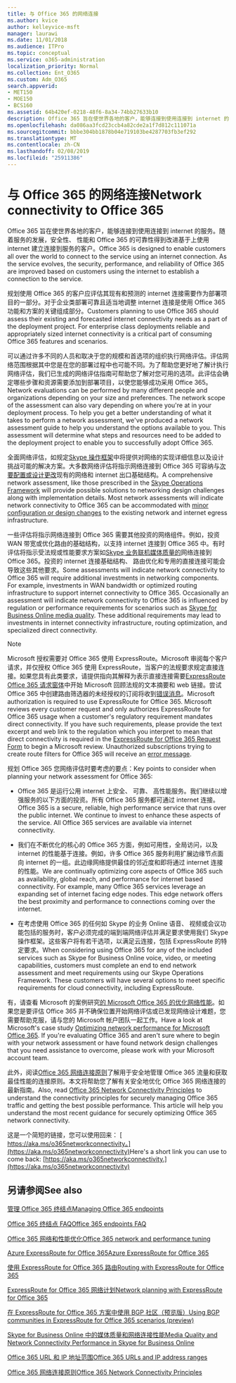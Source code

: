 ```yaml
---
title: 与 Office 365 的网络连接
ms.author: kvice
author: kelleyvice-msft
manager: laurawi
ms.date: 11/01/2018
ms.audience: ITPro
ms.topic: conceptual
ms.service: o365-administration
localization_priority: Normal
ms.collection: Ent_O365
ms.custom: Adm_O365
search.appverid:
- MET150
- MOE150
- BCS160
ms.assetid: 64b420ef-0218-48f6-8a34-74bb27633b10
description: Office 365 旨在使世界各地的客户，能够连接到使用连接到 internet 的服务。随着服务的发展，安全性、 性能和 Office 365 的可靠性得到改进基于上使用 internet 建立连接到服务的客户。
ms.openlocfilehash: da086aa3fcd23ccb4a82cde2a1f7d812c111071a
ms.sourcegitcommit: bbbe304bb1878b04e719103be4287703fb3ef292
ms.translationtype: MT
ms.contentlocale: zh-CN
ms.lasthandoff: 02/08/2019
ms.locfileid: "25911386"
---
```

# <a name="network-connectivity-to-office-365"></a><span data-ttu-id="1357a-104">与 Office 365 的网络连接</span><span class="sxs-lookup"><span data-stu-id="1357a-104">Network connectivity to Office 365</span></span>

<span data-ttu-id="1357a-p102">Office 365 旨在使世界各地的客户，能够连接到使用连接到 internet 的服务。随着服务的发展，安全性、 性能和 Office 365 的可靠性得到改进基于上使用 internet 建立连接到服务的客户。</span><span class="sxs-lookup"><span data-stu-id="1357a-p102">Office 365 is designed to enable customers all over the world to connect to the service using an internet connection. As the service evolves, the security, performance, and reliability of Office 365 are improved based on customers using the internet to establish a connection to the service.</span></span>
  
<span data-ttu-id="1357a-p103">规划使用 Office 365 的客户应评估其现有和预测的 internet 连接需要作为部署项目的一部分。对于企业类部署可靠且适当地调整 internet 连接是使用 Office 365 功能和方案的关键组成部分。</span><span class="sxs-lookup"><span data-stu-id="1357a-p103">Customers planning to use Office 365 should assess their existing and forecasted internet connectivity needs as a part of the deployment project. For enterprise class deployments reliable and appropriately sized internet connectivity is a critical part of consuming Office 365 features and scenarios.</span></span>
  
<span data-ttu-id="1357a-p104">可以通过许多不同的人员和取决于您的规模和首选项的组织执行网络评估。评估网络范围根据其中您是在您的部署过程中也可能不同。为了帮助您更好地了解计执行网络评估，我们已生成的网络评估指南可帮助您了解对您可用的选项。此评估会确定哪些步骤和资源需要添加到部署项目，以使您能够成功采用 Office 365。</span><span class="sxs-lookup"><span data-stu-id="1357a-p104">Network evaluations can be performed by many different people and organizations depending on your size and preferences. The network scope of the assessment can also vary depending on where you're at in your deployment process. To help you get a better understanding of what it takes to perform a network assessment, we've produced a network assessment guide to help you understand the options available to you. This assessment will determine what steps and resources need to be added to the deployment project to enable you to successfully adopt Office 365.</span></span>
  
<span data-ttu-id="1357a-p105">全面网络评估，如规定[Skype 操作框架](https://www.skypeoperationsframework.com/)中将提供对网络的实现详细信息以及设计挑战可能的解决方案。大多数网络评估将指示网络连接到 Office 365 可容纳与[次要配置或设计更改](https://aka.ms/manageo365endpoints)现有的网络和 internet 出口基础结构。</span><span class="sxs-lookup"><span data-stu-id="1357a-p105">A comprehensive network assessment, like those prescribed in the [Skype Operations Framework](https://www.skypeoperationsframework.com/) will provide possible solutions to networking design challenges along with implementation details. Most network assessments will indicate network connectivity to Office 365 can be accommodated with [minor configuration or design changes](https://aka.ms/manageo365endpoints) to the existing network and internet egress infrastructure.</span></span>

<span data-ttu-id="1357a-p106">一些评估将指示网络连接到 Office 365 需要其他投资的网络组件。例如，投资 WAN 带宽或优化路由的基础结构，以支持 internet 连接到 Office 365 中。有时评估将指示受法规或性能要求方案如[Skype 业务联机媒体质量的](https://support.office.com/article/Media-Quality-and-Network-Connectivity-Performance-in-Skype-for-Business-Online-5fe3e01b-34cf-44e0-b897-b0b2a83f0917)网络连接到 Office 365。投资的 internet 连接基础结构、 路由优化和专用的直接连接可能会导致这些其他要求。</span><span class="sxs-lookup"><span data-stu-id="1357a-p106">Some assessments will indicate network connectivity to Office 365 will require additional investments in networking components. For example, investments in WAN bandwidth or optimized routing infrastructure to support internet connectivity to Office 365. Occasionally an assessment will indicate network connectivity to Office 365 is influenced by regulation or performance requirements for scenarios such as [Skype for Business Online media quality](https://support.office.com/article/Media-Quality-and-Network-Connectivity-Performance-in-Skype-for-Business-Online-5fe3e01b-34cf-44e0-b897-b0b2a83f0917). These additional requirements may lead to investments in internet connectivity infrastructure, routing optimization, and specialized direct connectivity.</span></span>
  
> [!NOTE]
> <span data-ttu-id="1357a-p107">Microsoft 授权需要对 Office 365 使用 ExpressRoute。Microsoft 审阅每个客户请求，并仅授权 Office 365 使用 ExpressRoute，当客户的法规要求规定直接连接。如果您具有此类要求，请提供指向其解释为表示直接连接需要[ExpressRoute Office 365 请求窗体](https://aka.ms/O365ERReview)中开始 Microsoft 回顾法规的文本摘要和 web 链接。尝试 Office 365 中创建路由筛选器的未经授权的订阅将收到[错误消息](https://support.microsoft.com/kb/3181709)。</span><span class="sxs-lookup"><span data-stu-id="1357a-p107">Microsoft authorization is required to use ExpressRoute for Office 365. Microsoft reviews every customer request and only authorizes ExpressRoute for Office 365 usage when a customer's regulatory requirement mandates direct connectivity. If you have such requirements, please provide the text excerpt and web link to the regulation which you interpret to mean that direct connectivity is required in the [ExpressRoute for Office 365 Request Form](https://aka.ms/O365ERReview) to begin a Microsoft review. Unauthorized subscriptions trying to create route filters for Office 365 will receive an [error message](https://support.microsoft.com/kb/3181709).</span></span>
  
<span data-ttu-id="1357a-123">规划 Office 365 您网络评估时要考虑的要点：</span><span class="sxs-lookup"><span data-stu-id="1357a-123">Key points to consider when planning your network assessment for Office 365:</span></span>
  
- <span data-ttu-id="1357a-p108">Office 365 是运行公用 internet 上安全、 可靠、 高性能服务。我们继续以增强服务的以下方面的投资。所有 Office 365 服务都可通过 internet 连接。</span><span class="sxs-lookup"><span data-stu-id="1357a-p108">Office 365 is a secure, reliable, high performance service that runs over the public internet. We continue to invest to enhance these aspects of the service. All Office 365 services are available via internet connectivity.</span></span>

- <span data-ttu-id="1357a-p109">我们在不断优化的核心的 Office 365 方面，例如可用性，全局访问，以及 internet 的性能基于连接。例如，许多 Office 365 服务利用扩展边缘节点面向 internet 的一组。此边缘网络提供最佳的邻近度和即将通过 internet 连接的性能。</span><span class="sxs-lookup"><span data-stu-id="1357a-p109">We are continually optimizing core aspects of Office 365 such as availability, global reach, and performance for internet based connectivity. For example, many Office 365 services leverage an expanding set of internet facing edge nodes. This edge network offers the best proximity and performance to connections coming over the internet.</span></span>

- <span data-ttu-id="1357a-p110">在考虑使用 Office 365 的任何如 Skype 的业务 Online 语音、 视频或会议功能包括的服务时，客户必须完成的端到端网络评估并满足要求使用我们 Skype 操作框架。这些客户将有若干选项，以满足云连接，包括 ExpressRoute 的特定要求。</span><span class="sxs-lookup"><span data-stu-id="1357a-p110">When considering using Office 365 for any of the included services such as Skype for Business Online voice, video, or meeting capabilities, customers must complete an end to end network assessment and meet requirements using our Skype Operations Framework. These customers will have several options to meet specific requirements for cloud connectivity, including ExpressRoute.</span></span>

<span data-ttu-id="1357a-p111">有，请查看 Microsoft 的案例研究[的 Microsoft Office 365 的优化网络性能](https://msdn.microsoft.com/en-us/library/mt450488.aspx)。如果您是要评估 Office 365 并不确保位置开始网络评估或已发现网络设计难题，您需要帮助克服，请与您的 Microsoft 帐户团队一起工作。</span><span class="sxs-lookup"><span data-stu-id="1357a-p111">Have a look at Microsoft's case study [Optimizing network performance for Microsoft Office 365](https://msdn.microsoft.com/en-us/library/mt450488.aspx). If you're evaluating Office 365 and aren't sure where to begin with your network assessment or have found network design challenges that you need assistance to overcome, please work with your Microsoft account team.</span></span>
  
<span data-ttu-id="1357a-p112">此外，阅读[Office 365 网络连接原则](https://aka.ms/o365networkingprinciples)了解用于安全地管理 Office 365 流量和获取最佳性能的连接原则。本文将帮助您了解有关安全地优化 Office 365 网络连接的最新指南。</span><span class="sxs-lookup"><span data-stu-id="1357a-p112">Also, read [Office 365 Network Connectivity Principles](https://aka.ms/o365networkingprinciples) to understand the connectivity principles for securely managing Office 365 traffic and getting the best possible performance. This article will help you understand the most recent guidance for securely optimizing Office 365 network connectivity.</span></span>
  
<span data-ttu-id="1357a-136">这是一个简短的链接，您可以使用回来： [ https://aka.ms/o365networkconnectivity。](https://aka.ms/o365networkconnectivity)</span><span class="sxs-lookup"><span data-stu-id="1357a-136">Here's a short link you can use to come back: [https://aka.ms/o365networkconnectivity.](https://aka.ms/o365networkconnectivity)</span></span>
  
## <a name="see-also"></a><span data-ttu-id="1357a-137">另请参阅</span><span class="sxs-lookup"><span data-stu-id="1357a-137">See also</span></span>

[<span data-ttu-id="1357a-138">管理 Office 365 终结点</span><span class="sxs-lookup"><span data-stu-id="1357a-138">Managing Office 365 endpoints</span></span>](https://support.office.com/article/99cab9d4-ef59-4207-9f2b-3728eb46bf9a)
  
[<span data-ttu-id="1357a-139">Office 365 终结点 FAQ</span><span class="sxs-lookup"><span data-stu-id="1357a-139">Office 365 endpoints FAQ</span></span>](https://support.office.com/article/d4088321-1c89-4b96-9c99-54c75cae2e6d)
  
[<span data-ttu-id="1357a-140">Office 365 网络和性能优化</span><span class="sxs-lookup"><span data-stu-id="1357a-140">Office 365 network and performance tuning</span></span>](network-planning-and-performance.md)
  
[<span data-ttu-id="1357a-141">Azure ExpressRoute for Office 365</span><span class="sxs-lookup"><span data-stu-id="1357a-141">Azure ExpressRoute for Office 365</span></span>](azure-expressroute.md)
  
[<span data-ttu-id="1357a-142">使用 ExpressRoute for Office 365 路由</span><span class="sxs-lookup"><span data-stu-id="1357a-142">Routing with ExpressRoute for Office 365</span></span>](routing-with-expressroute.md)
  
[<span data-ttu-id="1357a-143">ExpressRoute for Office 365 网络计划</span><span class="sxs-lookup"><span data-stu-id="1357a-143">Network planning with ExpressRoute for Office 365</span></span>](network-planning-with-expressroute.md)
  
[<span data-ttu-id="1357a-144">在 ExpressRoute for Office 365 方案中使用 BGP 社区（预览版）</span><span class="sxs-lookup"><span data-stu-id="1357a-144">Using BGP communities in ExpressRoute for Office 365 scenarios (preview)</span></span>](bgp-communities-in-expressroute.md)
  
[<span data-ttu-id="1357a-145">Skype for Business Online 中的媒体质量和网络连接性能</span><span class="sxs-lookup"><span data-stu-id="1357a-145">Media Quality and Network Connectivity Performance in Skype for Business Online</span></span>](https://support.office.com/article/5fe3e01b-34cf-44e0-b897-b0b2a83f0917)
  
[<span data-ttu-id="1357a-146">Office 365 URL 和 IP 地址范围</span><span class="sxs-lookup"><span data-stu-id="1357a-146">Office 365 URLs and IP address ranges</span></span>](https://support.office.com/article/8548a211-3fe7-47cb-abb1-355ea5aa88a2)
  
[<span data-ttu-id="1357a-147">Office 365 网络连接原则</span><span class="sxs-lookup"><span data-stu-id="1357a-147">Office 365 Network Connectivity Principles</span></span>](https://aka.ms/o365networkingprinciples)
